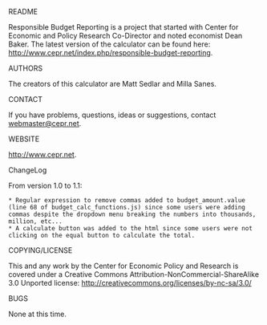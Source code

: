 README

  Responsible Budget Reporting is a project that started with Center for Economic and Policy Research Co-Director and noted economist Dean Baker. The latest version of the calculator can be found here: http://www.cepr.net/index.php/responsible-budget-reporting. 
  
AUTHORS

  The creators of this calculator are Matt Sedlar and Milla Sanes.

CONTACT

  If you have problems, questions, ideas or suggestions, contact webmaster@cepr.net. 
  
WEBSITE

  http://www.cepr.net.
  
ChangeLog

  From version 1.0 to 1.1:
  
    * Regular expression to remove commas added to budget_amount.value (line 68 of budget_calc_functions.js) since some users were adding commas despite the dropdown menu breaking the numbers into thousands, million, etc...
    * A calculate button was added to the html since some users were not clicking on the equal button to calculate the total.
    
COPYING/LICENSE

  This and any work by the Center for Economic Policy and Research is covered under a Creative Commons Attribution-NonCommercial-ShareAlike 3.0 Unported license: http://creativecommons.org/licenses/by-nc-sa/3.0/
  
BUGS

  None at this time.
